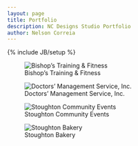 ```yaml
---
layout: page
title: Portfolio
description: NC Designs Studio Portfolio
author: Nelson Correia
---
```

{% include JB/setup %}

<main role="main" itemscope itemtype="http://schema.org/CreativeWork">
	<article>
		<figure itemprop="workExample" class="col-xs-12 col-sm-3 thumbnail" >
			<picture>
			<source class="img-responsive" media="(max-width:480px)" srcset="https://i.imgur.com/AGzU0bj.jpg, https://i.imgur.com/A2eP7ZD.jpg 2x">
			<img itemprop="image" class="img-responsive" src="https://i.imgur.com/QX9iKlw.jpg" alt="Bishop&rsquo;s Training &amp; Fitness" /></picture><br>
			<figcaption itemprop="description">Bishop&rsquo;s Training &amp; Fitness</figcaption>
		</figure>
		<figure itemprop="workExample" class="col-xs-12 col-sm-3 thumbnail">
			<picture>
			<source class="img-responsive" media="(max-width:480px)" srcset="https://i.imgur.com/ysjPEXp.jpg?1, https://i.imgur.com/NSIP9lF.jpg?1 2x">
			<img itemprop="image" class="img-responsive" src="https://i.imgur.com/ieNZfe8.gif" alt="Doctors&rsquo; Management Service, Inc." /></picture><br>
			<figcaption itemprop="description">Doctors&rsquo; Management Service, Inc.</figcaption>
		</figure>
		<figure itemprop="workExample" class="col-xs-12 col-sm-3 thumbnail">
			<picture>
			<source class="img-responsive" media="(max-width:480px)" srcset="https://i.imgur.com/jl9SVXH.png, https://i.imgur.com/OCBk87j.png 2x">
			<img itemprop="image" class="img-responsive" src="https://i.imgur.com/SzJSEuH.jpg" alt="Stoughton Community Events" /></picture><br>
			<figcaption itemprop="description">Stoughton Community Events</figcaption>
		</figure>
		<figure itemprop="workExample" class="col-xs-12 col-sm-3 thumbnail">
			<picture>
			<source class="img-responsive" media="(max-width:480px)" srcset="https://i.imgur.com/S3aVcZP.png, https://i.imgur.com/4OXZIeq.jpg 2x">
			<img itemprop="image" class="img-responsive" src="https://i.imgur.com/vIxXhSg.gif" alt="Stoughton Bakery" /></picture>
			<figcaption itemprop="description">Stoughton Bakery</figcaption>
		</figure>
	</article>
</main>